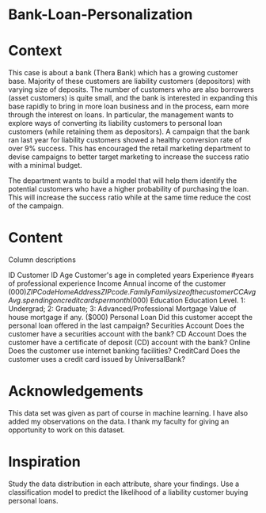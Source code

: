 # Bank-Loan-Personalization
# Context
This case is about a bank (Thera Bank) which has a growing customer base. Majority of these customers are liability customers (depositors) with varying size of deposits. The number of customers who are also borrowers (asset customers) is quite small, and the bank is interested in expanding this base rapidly to bring in more loan business and in the process, earn more through the interest on loans. In particular, the management wants to explore ways of converting its liability customers to personal loan customers (while retaining them as depositors). A campaign that the bank ran last year for liability customers showed a healthy conversion rate of over 9% success. This has encouraged the retail marketing department to devise campaigns to better target marketing to increase the success ratio with a minimal budget.

The department wants to build a model that will help them identify the potential customers who have a higher probability of purchasing the loan. This will increase the success ratio while at the same time reduce the cost of the campaign.

# Content

Column descriptions

ID Customer ID
Age Customer's age in completed years
Experience #years of professional experience
Income Annual income of the customer ($000)
ZIPCode Home Address ZIP code.
Family Family size of the customer
CCAvg Avg. spending on credit cards per month ($000)
Education Education Level. 1: Undergrad; 2: Graduate; 3: Advanced/Professional
Mortgage Value of house mortgage if any. ($000)
Personal Loan Did this customer accept the personal loan offered in the last campaign?
Securities Account Does the customer have a securities account with the bank?
CD Account Does the customer have a certificate of deposit (CD) account with the bank?
Online Does the customer use internet banking facilities?
CreditCard Does the customer uses a credit card issued by UniversalBank?

# Acknowledgements
This data set was given as part of course in machine learning. I have also added my observations on the data. I thank my faculty for giving an opportunity to work on this dataset.

# Inspiration
Study the data distribution in each attribute, share your findings. Use a classification model to predict the likelihood of a liability customer buying personal loans.
